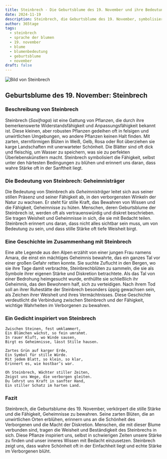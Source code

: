 ```yaml
---
title: Steinbrech - Die Geburtsblume des 19. November und ihre Bedeutung
date: 2024-11-19
description: Steinbrech, die Geburtsblume des 19. November, symbolisiert Geheimnisträger. Erfahre mehr über ihre Geschichte, Bedeutung und Symbolik in der Sprache der Blumen.
author: 365tage
tags:
  - steinbrech
  - sprache der blumen
  - 19. november
  - blume
  - blumenbedeutung
  - geburtsblume
  - november
draft: false
---
```


![Bild von Steinbrech](https://cdn.pixabay.com/photo/2016/12/13/22/11/badan-1905221_1280.jpg#center)


## Geburtsblume des 19. November: Steinbrech

### Beschreibung von Steinbrech

Steinbrech (_Saxifraga_) ist eine Gattung von Pflanzen, die durch ihre bemerkenswerte Widerstandsfähigkeit und Anpassungsfähigkeit bekannt ist. Diese kleinen, aber robusten Pflanzen gedeihen oft in felsigen und unwirtlichen Umgebungen, wo andere Pflanzen keinen Halt finden. Mit zarten, sternförmigen Blüten in Weiß, Gelb, Rosa oder Rot überziehen sie karge Landschaften mit unerwarteter Schönheit. Die Blätter sind oft dick und fleischig, um Wasser zu speichern, was sie zu perfekten Überlebenskünstlern macht. Steinbrech symbolisiert die Fähigkeit, selbst unter den härtesten Bedingungen zu blühen und erinnert uns daran, dass wahre Stärke oft in der Sanftheit liegt.

### Die Bedeutung von Steinbrech: Geheimnisträger

Die Bedeutung von Steinbrech als _Geheimnisträger_ leitet sich aus seiner stillen Präsenz und seiner Fähigkeit ab, in den verborgensten Winkeln der Natur zu wachsen. Er steht für stille Kraft, das Bewahren von Wissen und die Fähigkeit, Geheimnisse zu hüten. Menschen, deren Geburtsblume der Steinbrech ist, werden oft als vertrauenswürdig und diskret beschrieben. Sie tragen Weisheit und Geheimnisse in sich, die sie mit Bedacht teilen. Steinbrech erinnert uns daran, dass nicht alles sichtbar sein muss, um von Bedeutung zu sein, und dass stille Stärke oft tiefe Weisheit birgt.

### Eine Geschichte im Zusammenhang mit Steinbrech

Eine alte Legende aus den Alpen erzählt von einer jungen Frau namens Amara, die einst ein mächtiges Geheimnis bewahrte, das ein ganzes Tal vor einer großen Gefahr retten konnte. Sie suchte Zuflucht in den Bergen, wo sie ihre Tage damit verbrachte, Steinbrechblüten zu sammeln, die sie als Symbole ihrer eigenen Stärke und Diskretion betrachtete. Als das Tal von einer Bedrohung heimgesucht wurde, enthüllte sie schließlich ihr Geheimnis, das den Bewohnern half, sich zu verteidigen. Nach ihrem Tod soll an ihrer Ruhestätte der Steinbrech besonders üppig gewachsen sein, als Zeichen ihrer Weisheit und ihres Vermächtnisses. Diese Geschichte verdeutlicht die Verbindung zwischen Steinbrech und der Fähigkeit, wichtige Wahrheiten im Verborgenen zu bewahren.

### Ein Gedicht inspiriert von Steinbrech

```
Zwischen Steinen, fest umklammert,  
Ein Blümchen wächst, so fein umrahmt.  
In rauer Kluft, wo Winde sausen,  
Birgt es Geheimnisse, lässt Stille hausen.  

Zartes Grün auf karger Erde,  
Ein Symbol für stille Würde.  
Mit jedem Blatt, so klein, so klar,  
Erinnert es, wie kostbar’s war.  

Oh Steinbrech, Wächter stiller Zeiten,  
Zeigst uns Wege, die verborgen gleiten.  
Du lehrst uns Kraft in sanfter Hand,  
Ein stiller Schatz im harten Land.  
```

### Fazit

Steinbrech, die Geburtsblume des 19. November, verkörpert die stille Stärke und die Fähigkeit, Geheimnisse zu bewahren. Seine zarten Blüten, die an unwirtlichen Orten erblühen, erinnern uns an die Schönheit des Verborgenen und die Macht der Diskretion. Menschen, die mit dieser Blume verbunden sind, tragen die Weisheit und Beständigkeit des Steinbrechs in sich. Diese Pflanze inspiriert uns, selbst in schwierigen Zeiten unsere Stärke zu finden und unser inneres Wissen mit Bedacht einzusetzen. Steinbrech zeigt uns, dass wahre Schönheit oft in der Einfachheit liegt und echte Stärke im Verborgenen blüht.